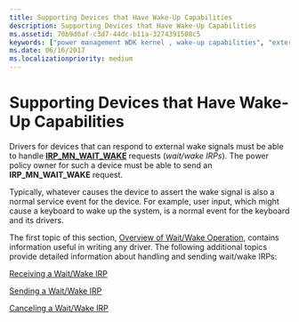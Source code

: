 ```yaml
---
title: Supporting Devices that Have Wake-Up Capabilities
description: Supporting Devices that Have Wake-Up Capabilities
ms.assetid: 70b9d0af-c3d7-44dc-b11a-3274391508c5
keywords: ["power management WDK kernel , wake-up capabilities", "external wake signals WDK", "awakening devices", "wake-up capabilities WDK power management", "device wake ups WDK power management", "IRP_MN_WAIT_WAKE", "restoring power WDK kernel", "IRPs WDK power management", "wait/wake IRPs WDK power management", "I/O request packets WDK power management"]
ms.date: 06/16/2017
ms.localizationpriority: medium
---
```


# Supporting Devices that Have Wake-Up Capabilities





Drivers for devices that can respond to external wake signals must be able to handle [**IRP\_MN\_WAIT\_WAKE**](https://docs.microsoft.com/windows-hardware/drivers/kernel/irp-mn-wait-wake) requests (*wait/wake IRPs*). The power policy owner for such a device must be able to send an **IRP\_MN\_WAIT\_WAKE** request.

Typically, whatever causes the device to assert the wake signal is also a normal service event for the device. For example, user input, which might cause a keyboard to wake up the system, is a normal event for the keyboard and its drivers.

The first topic of this section, [Overview of Wait/Wake Operation](overview-of-wait-wake-operation.md), contains information useful in writing any driver. The following additional topics provide detailed information about handling and sending wait/wake IRPs:

[Receiving a Wait/Wake IRP](receiving-a-wait-wake-irp.md)

[Sending a Wait/Wake IRP](sending-a-wait-wake-irp.md)

[Canceling a Wait/Wake IRP](canceling-a-wait-wake-irp.md)

 

 




